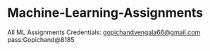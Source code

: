 # Machine-Learning-Assignments
All ML Assignments
Credentials: gopichandvengala66@gmail.com   pass:Gopichand@8185
